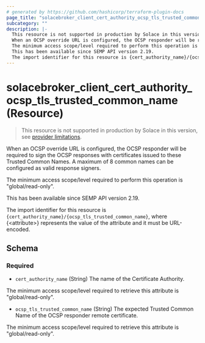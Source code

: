 ```yaml
---
# generated by https://github.com/hashicorp/terraform-plugin-docs
page_title: "solacebroker_client_cert_authority_ocsp_tls_trusted_common_name Resource - solacebroker"
subcategory: ""
description: |-
  This resource is not supported in production by Solace in this version, see provider limitations.
  When an OCSP override URL is configured, the OCSP responder will be required to sign the OCSP responses with certificates issued to these Trusted Common Names. A maximum of 8 common names can be configured as valid response signers.
  The minimum access scope/level required to perform this operation is "global/read-only".
  This has been available since SEMP API version 2.19.
  The import identifier for this resource is {cert_authority_name}/{ocsp_tls_trusted_common_name}, where {&lt;attribute&gt;} represents the value of the attribute and it must be URL-encoded.
---
```


# solacebroker_client_cert_authority_ocsp_tls_trusted_common_name (Resource)

> This resource is not supported in production by Solace in this version, see [provider limitations](https://registry.terraform.io/providers/solaceproducts/solacebrokerappliance/latest/docs#limitations).

When an OCSP override URL is configured, the OCSP responder will be required to sign the OCSP responses with certificates issued to these Trusted Common Names. A maximum of 8 common names can be configured as valid response signers.



The minimum access scope/level required to perform this operation is "global/read-only".

This has been available since SEMP API version 2.19.

The import identifier for this resource is `{cert_authority_name}/{ocsp_tls_trusted_common_name}`, where {&lt;attribute&gt;} represents the value of the attribute and it must be URL-encoded.



<!-- schema generated by tfplugindocs -->
## Schema

### Required

- `cert_authority_name` (String) The name of the Certificate Authority.

The minimum access scope/level required to retrieve this attribute is "global/read-only".
- `ocsp_tls_trusted_common_name` (String) The expected Trusted Common Name of the OCSP responder remote certificate.

The minimum access scope/level required to retrieve this attribute is "global/read-only".
